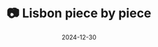 ---
title: '📷 Lisbon piece by piece'
date: '2024-12-30'
image: "https://cdn.diblasio.social/static/photos/2024/2024-12-23.jpg"
alt_text: "A construction worker signals a crane carrying materials in front of Lisbon's residential buildings."
tags:
  - "#Photography"
  - "#Lisbon"
  - "#Lisboa"
  - "#Portugal"
  - "#Construction"
  - "#Cityscape"
  - "#UrbanPhotography"
  - "#Architecture"
  - "#CityLife"
  - "#iPhonePhotography"
  - "#ShotOniPhone"
  - "#WorkInProgress"
  - "#Halide"
  - "#ProcessZero"
description: ''
created_date: '2024-12-23'
location: "22-23, Largo do Conde Barão, São Bento, Misericórdia, Lisboa, 1200-163, Portugal"
exif_data: "Apple iPhone 15 Pro 9mm f/2.8 (1/390 | f/2.8 | ISO 25)"
draft: false
---
